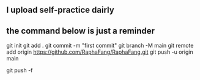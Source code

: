 ## I upload self-practice dairly

## the command below is just a reminder

git init
git add .
git commit -m "first commit"
git branch -M main
git remote add origin https://github.com/RaphaFang/RaphaFang.git
git push -u origin main

git push -f

